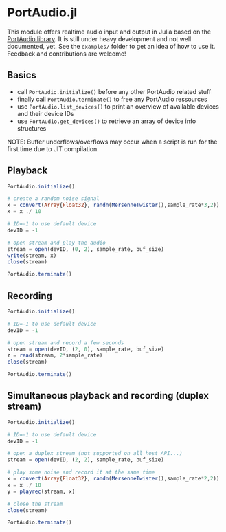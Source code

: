 # PortAudio.jl

This module offers realtime audio input and output in Julia based on the
[PortAudio library](http://www.portaudio.com/). It is still under heavy
development and not well documented, yet. See the `examples/` folder to get
an idea of how to use it. Feedback and contributions are welcome!

## Basics

  * call `PortAudio.initialize()` before any other PortAudio related stuff
  * finally call `PortAudio.terminate()` to free any PortAudio ressources
  * use `PortAudio.list_devices()` to print an overview of available
    devices and their device IDs
  * use `PortAudio.get_devices()` to retrieve an array of device info
    structures

NOTE: Buffer underflows/overflows may occur when a script is run for the first time due to JIT compilation.

## Playback

```julia
PortAudio.initialize()

# create a random noise signal
x = convert(Array{Float32}, randn(MersenneTwister(),sample_rate*3,2))
x = x ./ 10

# ID=-1 to use default device
devID = -1

# open stream and play the audio
stream = open(devID, (0, 2), sample_rate, buf_size)
write(stream, x)
close(stream)

PortAudio.terminate()
```

## Recording

```julia
PortAudio.initialize()

# ID=-1 to use default device
devID = -1

# open stream and record a few seconds
stream = open(devID, (2, 0), sample_rate, buf_size)
z = read(stream, 2*sample_rate)
close(stream)

PortAudio.terminate()
```

## Simultaneous playback and recording (duplex stream)

```julia
PortAudio.initialize()

# ID=-1 to use default device
devID = -1

# open a duplex stream (not supported on all host API...)
stream = open(devID, (2, 2), sample_rate, buf_size)

# play some noise and record it at the same time
x = convert(Array{Float32}, randn(MersenneTwister(),sample_rate*2,2))
x = x ./ 10
y = playrec(stream, x)

# close the stream
close(stream)

PortAudio.terminate()
```

